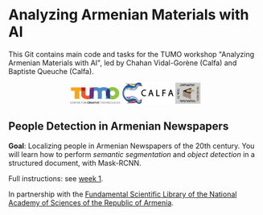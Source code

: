 # Analyzing Armenian Materials with AI

This Git contains main code and tasks for the TUMO workshop "Analyzing Armenian Materials with AI", led by Chahan Vidal-Gorène (Calfa) and Baptiste Queuche (Calfa).

<p align="center">
<img src="assets/Tumo-Logo.jpg" width="20%"/>  <img src="assets/logo-noir-texte-droite.png" width="20%"/>  <img src="assets/logo_fsl.jpg" width="10%"/>
</p>

## People Detection in Armenian Newspapers

**Goal**: Localizing people in Armenian Newspapers of the 20th century. You will learn how to perform *semantic segmentation* and *object detection* in a structured document, with Mask-RCNN.

Full instructions: see [week 1](week1/README.md).

In partnership with the [Fundamental Scientific Library of the National Academy of Sciences of the Republic of Armenia](https://www.flib.sci.am/index.php/en/knowledge/).
